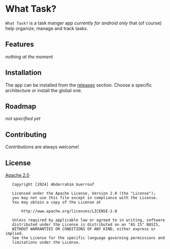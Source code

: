 # What Task?

`What Task?` is a task manger app *currently for android only* that (of course) help organize, manage and track tasks.

## Features

*nothing at the moment*

## Installation

The app can be installed from the [releases](https://github.com/rahim-gh/WhatTask/releases/) section. Choose a specific architecture or install the global one.

## Roadmap

*not specified yet*

## Contributing

Contributions are always welcome!

## License

[Apache 2.0](http://www.apache.org/licenses/LICENSE-2.0)

```
   Copyright [2024] Abderrahim Guerrouf

   Licensed under the Apache License, Version 2.0 (the "License");
   you may not use this file except in compliance with the License.
   You may obtain a copy of the License at

       http://www.apache.org/licenses/LICENSE-2.0

   Unless required by applicable law or agreed to in writing, software
   distributed under the License is distributed on an "AS IS" BASIS,
   WITHOUT WARRANTIES OR CONDITIONS OF ANY KIND, either express or implied.
   See the License for the specific language governing permissions and
   limitations under the License.
```

